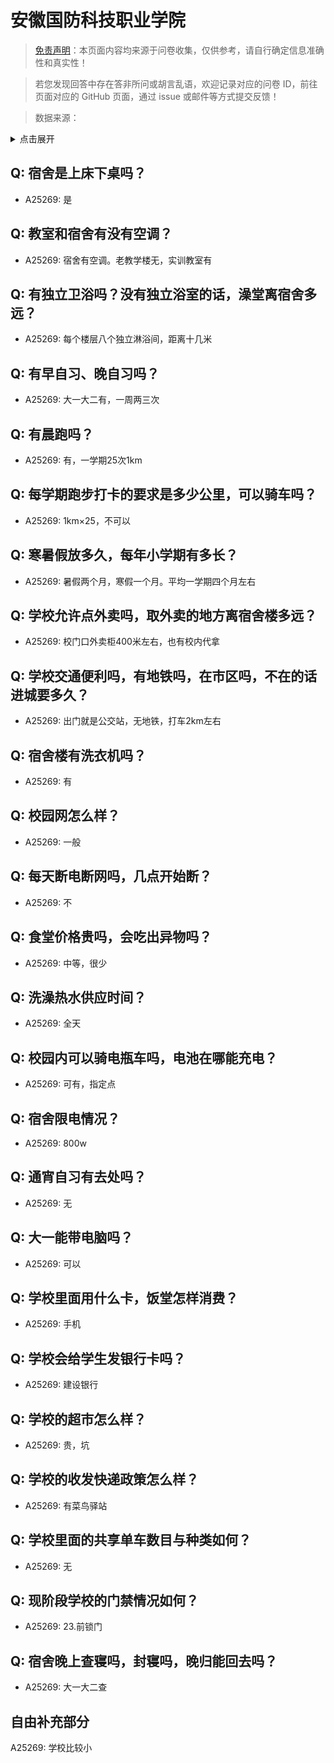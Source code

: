 # 安徽国防科技职业学院

> [免责声明](https://colleges.chat/#_3)：本页面内容均来源于问卷收集，仅供参考，请自行确定信息准确性和真实性！

> 若您发现回答中存在答非所问或胡言乱语，欢迎记录对应的问卷 ID，前往页面对应的 GitHub 页面，通过 issue 或邮件等方式提交反馈！

> 数据来源：

<details><summary>点击展开</summary>
<ul>
<li>A25269: 匿名 (2024 年 06 月)</li>
</ul>
</details>

## Q: 宿舍是上床下桌吗？

- A25269: 是

## Q: 教室和宿舍有没有空调？

- A25269: 宿舍有空调。老教学楼无，实训教室有

## Q: 有独立卫浴吗？没有独立浴室的话，澡堂离宿舍多远？

- A25269: 每个楼层八个独立淋浴间，距离十几米

## Q: 有早自习、晚自习吗？

- A25269: 大一大二有，一周两三次

## Q: 有晨跑吗？

- A25269: 有，一学期25次1km

## Q: 每学期跑步打卡的要求是多少公里，可以骑车吗？

- A25269: 1km×25，不可以

## Q: 寒暑假放多久，每年小学期有多长？

- A25269: 暑假两个月，寒假一个月。平均一学期四个月左右

## Q: 学校允许点外卖吗，取外卖的地方离宿舍楼多远？

- A25269: 校门口外卖柜400米左右，也有校内代拿

## Q: 学校交通便利吗，有地铁吗，在市区吗，不在的话进城要多久？

- A25269: 出门就是公交站，无地铁，打车2km左右

## Q: 宿舍楼有洗衣机吗？

- A25269: 有

## Q: 校园网怎么样？

- A25269: 一般

## Q: 每天断电断网吗，几点开始断？

- A25269: 不

## Q: 食堂价格贵吗，会吃出异物吗？

- A25269: 中等，很少

## Q: 洗澡热水供应时间？

- A25269: 全天

## Q: 校园内可以骑电瓶车吗，电池在哪能充电？

- A25269: 可有，指定点

## Q: 宿舍限电情况？

- A25269: 800w

## Q: 通宵自习有去处吗？

- A25269: 无

## Q: 大一能带电脑吗？

- A25269: 可以

## Q: 学校里面用什么卡，饭堂怎样消费？

- A25269: 手机

## Q: 学校会给学生发银行卡吗？

- A25269: 建设银行

## Q: 学校的超市怎么样？

- A25269: 贵，坑

## Q: 学校的收发快递政策怎么样？

- A25269: 有菜鸟驿站

## Q: 学校里面的共享单车数目与种类如何？

- A25269: 无

## Q: 现阶段学校的门禁情况如何？

- A25269: 23.前锁门

## Q: 宿舍晚上查寝吗，封寝吗，晚归能回去吗？

- A25269: 大一大二查

## 自由补充部分

A25269: 学校比较小